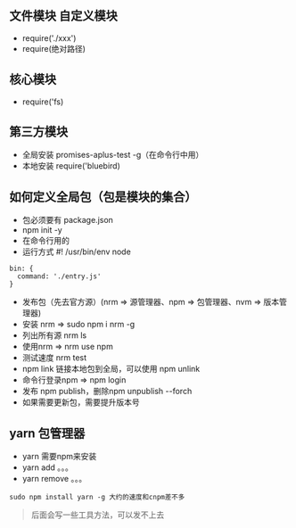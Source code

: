 ## 文件模块 自定义模块

- require('./xxx')
- require(绝对路径)

## 核心模块

- require('fs)

## 第三方模块

- 全局安装 promises-aplus-test -g（在命令行中用）
- 本地安装 require('bluebird)

## 如何定义全局包（包是模块的集合）

- 包必须要有 package.json
- npm init -y
- 在命令行用的
- 运行方式 #! /usr/bin/env node

```
bin: {
  command: './entry.js'
}
```

- 发布包（先去官方源）(nrm => 源管理器、npm => 包管理器、nvm => 版本管理器)
- 安装 nrm => sudo npm i nrm -g
- 列出所有源 nrm ls
- 使用nrm => nrm use npm
- 测试速度 nrm test
- npm link 链接本地包到全局，可以使用 npm unlink
- 命令行登录npm => npm login
- 发布 npm publish，删除npm unpublish --forch
- 如果需要更新包，需要提升版本号

## yarn 包管理器

- yarn 需要npm来安装
- yarn add 。。。
- yarn remove 。。。

```
sudo npm install yarn -g 大约的速度和cnpm差不多
```

> 后面会写一些工具方法，可以发不上去